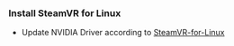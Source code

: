 ### Install SteamVR for Linux

* Update NVIDIA Driver according to [SteamVR-for-Linux](https://github.com/ValveSoftware/SteamVR-for-Linux)